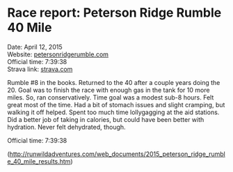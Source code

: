 # Race report: Peterson Ridge Rumble 40 Mile

Date: April 12, 2015  
Website: [petersonridgerumble.com](http://www.petersonridgerumble.com/)  
Official time: 7:39:38  
Strava link: [strava.com](https://www.strava.com/activities/284443137)

Rumble #8 in the books.
Returned to the 40 after a couple years doing the 20.
Goal was to finish the race with enough gas in the tank for 10 more miles.
So, ran conservatively.
Time goal was a modest sub-8 hours.
Felt great most of the time.
Had a bit of stomach issues and slight cramping, but walking it off helped.
Spent too much time lollygagging at the aid stations.
Did a better job of taking in calories, but could have been better with hydration.
Never felt dehydrated, though.

Official time: 7:39:38

(http://runwildadventures.com/web_documents/2015_peterson_ridge_rumble_40_mile_results.htm)
